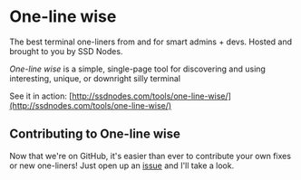 # One-line wise

The best terminal one-liners from and for smart admins + devs. Hosted and brought to you by SSD Nodes.

*One-line wise* is a simple, single-page tool for discovering and using interesting, unique, or downright silly terminal 

See it in action: [http://ssdnodes.com/tools/one-line-wise/](http://ssdnodes.com/tools/one-line-wise/)


## Contributing to One-line wise

Now that we're on GitHub, it's easier than ever to contribute your own fixes or new one-liners! Just open up an [issue](https://github.com/joelhans/one-line-wise/issues) and I'll take a look.